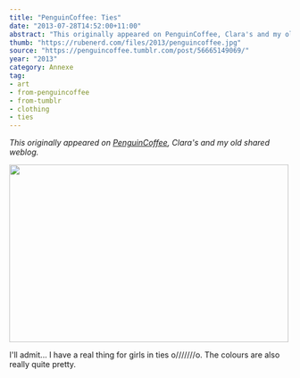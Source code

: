 ```yaml
---
title: "PenguinCoffee: Ties"
date: "2013-07-28T14:52:00+11:00"
abstract: "This originally appeared on PenguinCoffee, Clara's and my old shared weblog."
thumb: "https://rubenerd.com/files/2013/penguincoffee.jpg"
source: "https://penguincoffee.tumblr.com/post/56665149069/"
year: "2013"
category: Annexe
tag:
- art
- from-penguincoffee
- from-tumblr
- clothing
- ties
---
```

*This originally appeared on [PenguinCoffee](https://rubenerd.com/tag/from-penguincoffee/), Clara's and my old shared weblog.*

<img src="https://rubenerd.com/files/museum/penguincoffee-56665149069@1x.jpg" alt="" style="width:500px; height:318px;" srcset="https://rubenerd.com/files/museum/penguincoffee-56665149069@1x.jpg 1x, https://rubenerd.com/files/museum/penguincoffee-56665149069@2x.jpg 2x" />

I'll admit... I have a real thing for girls in ties o///////o. The colours are also really quite pretty.

